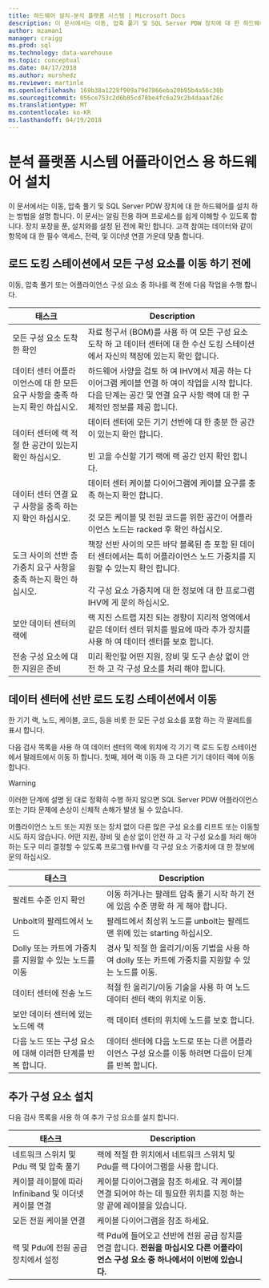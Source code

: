 ```yaml
---
title: 하드웨어 설치-분석 플랫폼 시스템 | Microsoft Docs
description: 이 문서에서는 이동, 압축 풀기 및 SQL Server PDW 장치에 대 한 하드웨어를 설치 하는 방법을 설명 합니다. 이 문서는 알림 전용 하며 프로세스를 쉽게 이해할 수 있도록 합니다. 장치 포장을 푼, 설치와를 설정 된 전에 확인 합니다. 고객 참여는 데이터와 같이 항목에 대 한 필수 액세스, 전력, 및 이더넷 연결 가운데 맞춤 합니다.
author: mzaman1
manager: craigg
ms.prod: sql
ms.technology: data-warehouse
ms.topic: conceptual
ms.date: 04/17/2018
ms.author: murshedz
ms.reviewer: martinle
ms.openlocfilehash: 169b38a1228f909a79d7866eba20b85b4a56c30b
ms.sourcegitcommit: 056ce753c2d6b85cd78be4fc6a29c2b4daaaf26c
ms.translationtype: MT
ms.contentlocale: ko-KR
ms.lasthandoff: 04/19/2018
---
```

# <a name="hardware-installation-for-analytics-platform-system-appliance"></a>분석 플랫폼 시스템 어플라이언스 용 하드웨어 설치
이 문서에서는 이동, 압축 풀기 및 SQL Server PDW 장치에 대 한 하드웨어를 설치 하는 방법을 설명 합니다. 이 문서는 알림 전용 하며 프로세스를 쉽게 이해할 수 있도록 합니다. 장치 포장을 푼, 설치와를 설정 된 전에 확인 합니다. 고객 참여는 데이터와 같이 항목에 대 한 필수 액세스, 전력, 및 이더넷 연결 가운데 맞춤 합니다.  
  
## <a name="BeforeMoving"></a>로드 도킹 스테이션에서 모든 구성 요소를 이동 하기 전에  
이동, 압축 풀기 또는 어플라이언스 구성 요소 중 하나를 랙 전에 다음 작업을 수행 합니다.  
  
|태스크|Description|  
|--------|---------------|  
|모든 구성 요소 도착 한 확인|자료 청구서 (BOM)를 사용 하 여 모든 구성 요소 도착 하 고 데이터 센터에 대 한 수신 도킹 스테이션에서 자신의 책장에 있는지 확인 합니다.|  
|데이터 센터 어플라이언스에 대 한 모든 요구 사항을 충족 하는지 확인 하십시오.|하드웨어 사양을 검토 하 여 IHV에서 제공 하는 다이어그램 케이블 연결 하 여이 작업을 시작 합니다. 다음 단계는 공간 및 연결 요구 사항 랙에 대 한 구체적인 정보를 제공 합니다.|  
|데이터 센터에 랙 적절 한 공간이 있는지 확인 하십시오.|데이터 센터에 모든 기기 선반에 대 한 충분 한 공간이 있는지 확인 합니다.<br /><br />빈 고을 수신할 기기 랙에 랙 공간 인지 확인 합니다.|  
|데이터 센터 연결 요구 사항을 충족 하는지 확인 하십시오.|데이터 센터 케이블 다이어그램에 케이블 요구를 충족 하는지 확인 합니다.<br /><br />것 모든 케이블 및 전원 코드를 위한 공간이 어플라이언스 노드는 racked 후 확인 하십시오.|  
|도크 사이의 선반 층 가중치 요구 사항을 충족 하는지 확인 하십시오.|책장 선반 사이의 모든 바닥 볼록된 층 포함 된 데이터 센터에서는 특히 어플라이언스 노드 가중치를 지원할 수 있는지 확인 합니다.<br /><br />각 구성 요소 가중치에 대 한 정보에 대 한 프로그램 IHV에 게 문의 하십시오.|  
|보안 데이터 센터의 랙에|랙 지진 스트랩 지진 되는 경향이 지리적 영역에서 같은 데이터 센터 위치를 필요에 따라 추가 장치를 사용 하 여 데이터 센터를 보호 합니다.|  
|전송 구성 요소에 대 한 지원은 준비|미리 확인할 어떤 지원, 장비 및 도구 손상 없이 안전 하 고 각 구성 요소를 처리 해야 합니다.|  
  
## <a name="Moving"></a>데이터 센터에 선반 로드 도킹 스테이션에서 이동  
한 기기 랙, 노드, 케이블, 코드, 등을 비롯 한 모든 구성 요소를 포함 하는 각 팔레트를 표시 합니다.  
  
다음 검사 목록을 사용 하 여 데이터 센터의 랙에 위치에 각 기기 랙 로드 도킹 스테이션에서 팔레트에서 이동 하 합니다. 첫째, 제어 랙 이동 하 고 다른 기기 데이터 랙에 이동 합니다.  
  
> [!WARNING]  
> 이러한 단계에 설명 된 대로 정확히 수행 하지 않으면 SQL Server PDW 어플라이언스 또는 기타 문제에 손상이 신체적 손해가 발생 될 수 있습니다.  
>   
> 어플라이언스 노드 또는 지원 또는 장치 없이 다른 많은 구성 요소를 리프트 또는 이동할 시도 하지 않습니다. 어떤 지원, 장비 및 손상 없이 안전 하 고 각 구성 요소를 처리 해야 하는 도구 미리 결정할 수 있도록 프로그램 IHV를 각 구성 요소 가중치에 대 한 정보에 문의 하십시오.  
  
|태스크|Description|  
|--------|---------------|  
|팔레트 수준 인지 확인|이동 하거나는 팔레트 압축 풀기 시작 하기 전에 있음 수준 명확 하 게 해야 합니다.|  
|Unbolt의 팔레트에서 노드|팔레트에서 최상위 노드를 unbolt는 팔레트 맨 위에 있는 starting 하십시오.|  
|Dolly 또는 카트에 가중치를 지원할 수 있는 노드를 이동|경사 및 적절 한 올리기/이동 기법을 사용 하 여 dolly 또는 카트에 가중치를 지원할 수 있는 노드를 이동.|  
|데이터 센터에 전송 노드|적절 한 올리기/이동 기술을 사용 하 여 노드 데이터 센터 랙의 위치로 이동.|  
|보안 데이터 센터에 있는 노드에 랙|랙 데이터 센터의 위치에 노드를 보호 합니다.|  
|다음 노드 또는 구성 요소에 대해 이러한 단계를 반복 합니다.|데이터 센터에 다음 노드로 또는 다른 어플라이언스 구성 요소를 이동 하려면 다음이 단계를 반복 합니다.|  
  
## <a name="AfterMoving"></a>추가 구성 요소 설치  
다음 검사 목록을 사용 하 여 추가 구성 요소를 설치 합니다.  
  
|태스크|Description||  
|--------|---------------|-|  
|네트워크 스위치 및 Pdu 랙 및 압축 풀기|랙에 적절 한 위치에서 네트워크 스위치 및 Pdu를 랙 다이어그램을 사용 합니다.||  
|케이블 레이블에 따라 Infiniband 및 이더넷 케이블 연결|케이블 다이어그램을 참조 하세요. 각 케이블 연결 되어야 하는 데 필요한 위치를 지정 하는 양 끝에 레이블을 있습니다.||  
|모든 전원 케이블 연결|케이블 다이어그램을 참조 하세요.||  
|랙 및 Pdu에 전원 공급 장치에서 설정|랙 Pdu에 들어오고 선반에 전원 공급 장치를 연결 합니다. **전원을 마십시오 다른 어플라이언스 구성 요소 중 하나에서이 이번에 있습니다.**||  
  
<!-- MISSING LINKS ## See Also  
[Common Metadata Query Examples &#40;SQL Server PDW&#41;](../sqlpdw/common-metadata-query-examples-sql-server-pdw.md)  -->  
  
